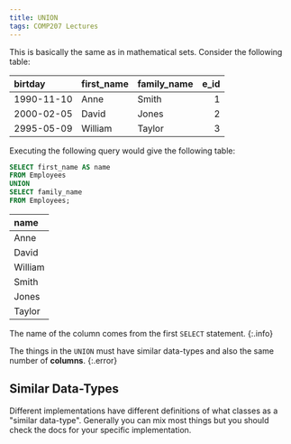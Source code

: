 ```yaml
---
title: UNION
tags: COMP207 Lectures
---
```

This is basically the same as in mathematical sets. Consider the following table:

| birtday | first_name | family_name | e_id |
| :-- | :-- | :-- | --: |
| 1990-11-10 | Anne | Smith | 1 |
| 2000-02-05 | David | Jones | 2 |
| 2995-05-09 | William | Taylor | 3 |

Executing the following query would give the following table:

```sql
SELECT first_name AS name
FROM Employees
UNION
SELECT family_name
FROM Employees;
```

| name |
| :-- |
| Anne |
| David | 
| William |
| Smith |
| Jones |
| Taylor |

The name of the column comes from the first `SELECT` statement.
{:.info}

The things in the `UNION` must have similar data-types and also the same number of **columns**.
{:.error}

## Similar Data-Types
Different implementations have different definitions of what classes as a "similar data-type". Generally you can mix most things but you should check the docs for your specific implementation.
